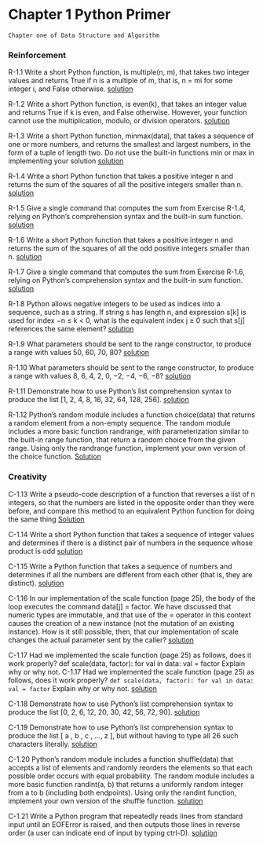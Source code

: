 # Chapter 1 Python Primer
`Chapter one of Data Structure and Algorithm`

### Reinforcement

R-1.1 Write a short Python function, is multiple(n, m), that takes two integer
values and returns True if n is a multiple of m, that is, n = mi for some
integer i, and False otherwise.
[solution](r-1-1-multiple.py)

R-1.2 Write a short Python function, is even(k), that takes an integer value and
returns True if k is even, and False otherwise. However, your function
cannot use the multiplication, modulo, or division operators.
[solution](r-1-2-even.py)

R-1.3 Write a short Python function, minmax(data), that takes a sequence of
one or more numbers, and returns the smallest and largest numbers, in the
form of a tuple of length two. Do not use the built-in functions min or
max in implementing your solution
[solution](r-1-3-minmax.py)

R-1.4 Write a short Python function that takes a positive integer n and returns
the sum of the squares of all the positive integers smaller than n.
[solution](r-1-4-sum_of_squares.py)

R-1.5 Give a single command that computes the sum from Exercise R-1.4, relying on Python’s comprehension syntax and the built-in sum function.
[solution](r-1-5-sqaure_sum_funct.py)

R-1.6 Write a short Python function that takes a positive integer n and returns
the sum of the squares of all the odd positive integers smaller than n.
[solution](r-1-6-sum_square_odd.py)

R-1.7 Give a single command that computes the sum from Exercise R-1.6, relying on Python’s comprehension syntax and the built-in sum function.
[solution](r-1-7-compreh_sum_square_odd.py)

R-1.8 Python allows negative integers to be used as indices into a sequence,
such as a string. If string s has length n, and expression s[k] is used for index −n ≤ k < 0, what is the equivalent index j ≥ 0 such that s[j] references
the same element?
[solution](r-1-8-indices.md)

R-1.9 What parameters should be sent to the range constructor, to produce a
range with values 50, 60, 70, 80?
[solution](r-1-9-range_constructor.md)

R-1.10 What parameters should be sent to the range constructor, to produce a
range with values 8, 6, 4, 2, 0, −2, −4, −6, −8?
[solution](r-1-10-range_construtor_2.md)

R-1.11 Demonstrate how to use Python’s list comprehension syntax to produce
the list [1, 2, 4, 8, 16, 32, 64, 128, 256].
[solution](r-1-11-list_compr.py)

R-1.12 Python’s random module includes a function choice(data) that returns a
random element from a non-empty sequence. The random module includes a more basic function randrange, with parameterization similar to
the built-in range function, that return a random choice from the given
range. Using only the randrange function, implement your own version
of the choice function.
[Solution](r-1-12-my_choice.py)

### Creativity

C-1.13 Write a pseudo-code description of a function that reverses a list of n
integers, so that the numbers are listed in the opposite order than they
were before, and compare this method to an equivalent Python function
for doing the same thing
[Solution](c-1-13-reversing.py)

C-1.14 Write a short Python function that takes a sequence of integer values and
determines if there is a distinct pair of numbers in the sequence whose
product is odd
[solution](c-1-14-has_odd_product_pair.py)

C-1.15 Write a Python function that takes a sequence of numbers and determines
if all the numbers are different from each other (that is, they are distinct).
[solution](c-1-15-are_all_numbers_distinct.py)

C-1.16 In our implementation of the scale function (page 25), the body of the loop
executes the command data[j] = factor. We have discussed that numeric
types are immutable, and that use of the = operator in this context causes
the creation of a new instance (not the mutation of an existing instance).
How is it still possible, then, that our implementation of scale changes the
actual parameter sent by the caller?
[solution](c-1-16-mutation.md)

C-1.17 Had we implemented the scale function (page 25) as follows, does it work
properly?
def scale(data, factor):
for val in data:
val = factor
Explain why or why not.
C-1.17 Had we implemented the scale function (page 25) as follows, does it work
properly?
`
def scale(data, factor):
for val in data:
val = factor
`
Explain why or why not.
[solution](c-1-17-does_it_work.md)

C-1.18 Demonstrate how to use Python’s list comprehension syntax to produce
the list [0, 2, 6, 12, 20, 30, 42, 56, 72, 90].
[solution](c-1-18-generate.py)

C-1.19 Demonstrate how to use Python’s list comprehension syntax to produce
the list [ a , b , c , ..., z ], but without having to type all 26 such
characters literally.
[solution](c-1-19-a_t_z.py)

C-1.20 Python’s random module includes a function shuffle(data) that accepts a
list of elements and randomly reorders the elements so that each possible order occurs with equal probability. The random module includes a
more basic function randint(a, b) that returns a uniformly random integer
from a to b (including both endpoints). Using only the randint function,
implement your own version of the shuffle function.
[solution](c-1-20-shuffle.py)

C-1.21 Write a Python program that repeatedly reads lines from standard input
until an EOFError is raised, and then outputs those lines in reverse order
(a user can indicate end of input by typing ctrl-D).
[solution](c-1-21-eof_error.py)

